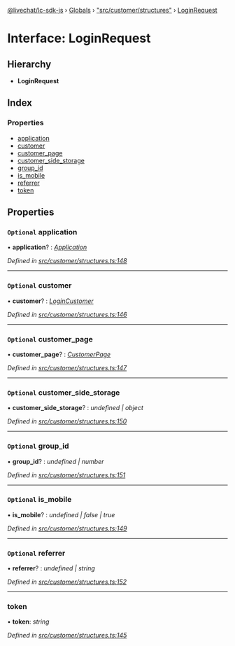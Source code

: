 [@livechat/lc-sdk-js](../README.md) › [Globals](../globals.md) › ["src/customer/structures"](../modules/_src_customer_structures_.md) › [LoginRequest](_src_customer_structures_.loginrequest.md)

# Interface: LoginRequest

## Hierarchy

* **LoginRequest**

## Index

### Properties

* [application](_src_customer_structures_.loginrequest.md#optional-application)
* [customer](_src_customer_structures_.loginrequest.md#optional-customer)
* [customer_page](_src_customer_structures_.loginrequest.md#optional-customer_page)
* [customer_side_storage](_src_customer_structures_.loginrequest.md#optional-customer_side_storage)
* [group_id](_src_customer_structures_.loginrequest.md#optional-group_id)
* [is_mobile](_src_customer_structures_.loginrequest.md#optional-is_mobile)
* [referrer](_src_customer_structures_.loginrequest.md#optional-referrer)
* [token](_src_customer_structures_.loginrequest.md#token)

## Properties

### `Optional` application

• **application**? : *[Application](_src_customer_structures_.application.md)*

*Defined in [src/customer/structures.ts:148](https://github.com/livechat/lc-sdk-js/blob/d0a32c0/src/customer/structures.ts#L148)*

___

### `Optional` customer

• **customer**? : *[LoginCustomer](_src_customer_structures_.logincustomer.md)*

*Defined in [src/customer/structures.ts:146](https://github.com/livechat/lc-sdk-js/blob/d0a32c0/src/customer/structures.ts#L146)*

___

### `Optional` customer_page

• **customer_page**? : *[CustomerPage](_src_customer_structures_.customerpage.md)*

*Defined in [src/customer/structures.ts:147](https://github.com/livechat/lc-sdk-js/blob/d0a32c0/src/customer/structures.ts#L147)*

___

### `Optional` customer_side_storage

• **customer_side_storage**? : *undefined | object*

*Defined in [src/customer/structures.ts:150](https://github.com/livechat/lc-sdk-js/blob/d0a32c0/src/customer/structures.ts#L150)*

___

### `Optional` group_id

• **group_id**? : *undefined | number*

*Defined in [src/customer/structures.ts:151](https://github.com/livechat/lc-sdk-js/blob/d0a32c0/src/customer/structures.ts#L151)*

___

### `Optional` is_mobile

• **is_mobile**? : *undefined | false | true*

*Defined in [src/customer/structures.ts:149](https://github.com/livechat/lc-sdk-js/blob/d0a32c0/src/customer/structures.ts#L149)*

___

### `Optional` referrer

• **referrer**? : *undefined | string*

*Defined in [src/customer/structures.ts:152](https://github.com/livechat/lc-sdk-js/blob/d0a32c0/src/customer/structures.ts#L152)*

___

###  token

• **token**: *string*

*Defined in [src/customer/structures.ts:145](https://github.com/livechat/lc-sdk-js/blob/d0a32c0/src/customer/structures.ts#L145)*
